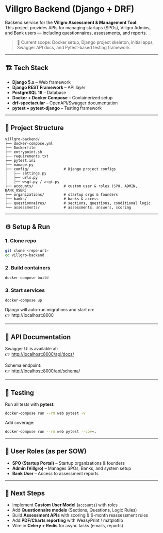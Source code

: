 # Villgro Backend (Django + DRF)

Backend service for the **Villgro Assessment & Management Tool**.  
This project provides APIs for managing startups (SPOs), Villgro Admins, and Bank users — including questionnaires, assessments, and reports.  

> 🚀 Current scope: Docker setup, Django project skeleton, initial apps, Swagger API docs, and Pytest-based testing framework.  

---

## 🏗 Tech Stack
- **Django 5.x** – Web framework  
- **Django REST Framework** – API layer  
- **PostgreSQL 16** – Database  
- **Docker + Docker Compose** – Containerized setup  
- **drf-spectacular** – OpenAPI/Swagger documentation  
- **pytest + pytest-django** – Testing framework  

---

## 📂 Project Structure
```
villgro-backend/
├── docker-compose.yml
├── Dockerfile
├── entrypoint.sh
├── requirements.txt
├── pytest.ini
├── manage.py
├── config/                # Django project configs
│   ├── settings.py
│   ├── urls.py
│   ├── wsgi.py / asgi.py
├── accounts/              # custom user & roles (SPO, ADMIN, BANK_USER)
├── organizations/         # startup orgs & founders
├── banks/                 # banks & access
├── questionnaires/        # sections, questions, conditional logic
└── assessments/           # assessments, answers, scoring
```

---

## ⚙️ Setup & Run

### 1. Clone repo
```bash
git clone <repo-url>
cd villgro-backend
```

### 2. Build containers
```bash
docker-compose build
```

### 3. Start services
```bash
docker-compose up
```

Django will auto-run migrations and start on:  
👉 http://localhost:8000  

---

## 🔑 API Documentation
Swagger UI is available at:  
👉 [http://localhost:8000/api/docs/](http://localhost:8000/api/docs/)  

Schema endpoint:  
👉 [http://localhost:8000/api/schema/](http://localhost:8000/api/schema/)  

---

## 🧪 Testing
Run all tests with **pytest**:

```bash
docker-compose run --rm web pytest -v
```

Add coverage:
```bash
docker-compose run --rm web pytest --cov=.
```

---

## 👥 User Roles (as per SOW)
- **SPO (Startup Portal)** – Startup organizations & founders  
- **Admin (Villgro)** – Manages SPOs, Banks, and system setup  
- **Bank User** – Access to assessment reports  

---

## 📌 Next Steps
- Implement **Custom User Model** (`accounts`) with roles  
- Add **Questionnaire models** (Sections, Questions, Logic Rules)  
- Build **Assessment APIs** with scoring & 6-month reassessment rules  
- Add **PDF/Charts reporting** with WeasyPrint / matplotlib  
- Wire in **Celery + Redis** for async tasks (emails, reports)  
